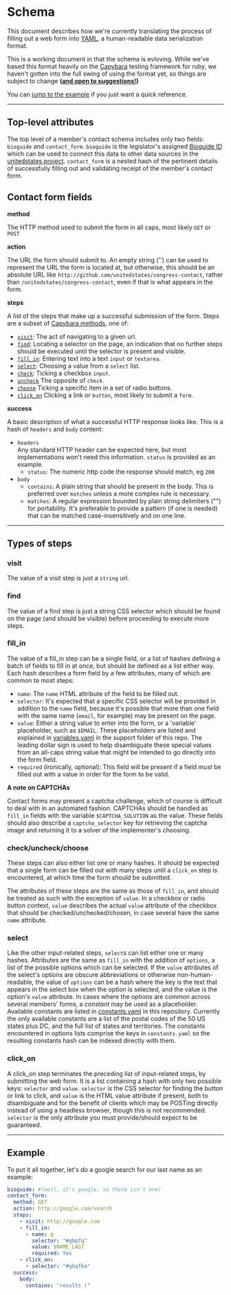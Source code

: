 # Schema

This document describes how we're currently translating the process of filling out a web form into [YAML](http://www.yaml.org/), a human-readable data serialization format.

This is a working document in that the schema is evloving. While we've based this format heavily on the [Capybara](http://jnicklas.github.io/capybara/) testing framework for ruby, we haven't gotten into the full swing of using the format yet, so things are subject to change **([and open to suggestions!](https://github.com/unitedstates/congress-contact/issues))**

You can [jump to the example](#example) if you just want a quick reference.

---

## Top-level attributes

The top level of a member's contact schema includes only two fields: `bioguide` and `contact_form`.
`bioguide` is the legislator's assigned [Bioguide ID](http://bioguide.congress.gov) which can be used to connect this data to other data sources in the [unitedstates project](https://github.com/unitedstates).
`contact_form` is a nested hash of the pertinent details of successfully filling out and validating receipt of the member's contact form.

## Contact form fields

**method**

The HTTP method used to submit the form in all caps, most likely `GET` or `POST`

**action**

The URL the form should submit to. An empty string ('') can be used to represent the URL the form is located at, but otherwise, this should be an absolute URL like `http://github.com/unitedstates/congress-contact`, rather than `/unitedstates/congress-contact`, even if that is what appears in the form.

**steps**

A list of the steps that make up a successful submission of the form. Steps are
a subset of [Capybara methods](http://rubydoc.info/github/jnicklas/capybara/master#Interacting_with_forms), one of:

- [`visit`](#visit): The act of navigating to a given url.
- [`find`](#find): Locating a selector on the page, an indication that no further 
    steps should be executed until the selector is present and visible.
- [`fill_in`](#fill_in): Entering text into a text `input` or `textarea`.
- [`select`](#select): Choosing a value from a `select` list.
- [`check`](#checkuncheckchoose): Ticking a checkbox `input`.
- [`uncheck`](#checkuncheckchoose) The opposite of `check`.
- [`choose`](#checkuncheckchoose) Ticking a specific item in a set of radio 
    buttons.
- [`click_on`](#click_on) Clicking a link or `button`, most likely to submit a 
    `form`.

**success**

A basic description of what a successful HTTP response looks like. This is a hash of `headers` and `body` content:

- `headers`  
    Any standard HTTP header can be expected here, but most implementations won't 
    need this information. `status` is provided as an example.
  - `status`: The numeric http code the response should match, eg `200`
- `body`
  - `contains`: A plain string that should be present in the body. This is 
    preferred over `matches` unless a more complex rule is necessary.
  - `matches`: A regular expression bounded by plain string delimiters ("") for portability. It's preferable to provide a pattern (if one is needed) that can 
    be matched case-insensitively and on one line.

---

## Types of steps

### visit

The value of a visit step is just a `string` url.

### find

The value of a find step is just a string CSS selector which should be found on the page (and should be visible) before proceeding to execute more steps.

### fill_in

The value of a fill_in step can be a single field, or a list of hashes defining a batch of fields to fill in at once, but should be defined as a list either way. Each hash describes a form field by a few attributes, many of which are common to most steps:

- `name`: The `name` HTML attribute of the field to be filled out.
- `selector`: It's expected that a specific CSS selector will be provided in 
    addition to the `name` field, because it's possible that more than one field 
    with the same name (`email`, for example) may be present on the page.
- `value`: Either a string value to enter into the form, or a 'variable' 
    placeholder, such as `$EMAIL`. These placeholders are listed and explained in 
    [variables.yaml](../support/variables.yaml) in the support folder of this repo.
    The leading dollar sign is used to help disambiguate these special values from 
    an all-caps string value that might be intended to go directly into the form 
    field.
- `required` (ironically, optional): This field will be present if a field *must* 
    be filled out with a value in order for the form to be valid.

**A note on CAPTCHAs**

Contact forms may present a captcha challenge, which of course is difficult to deal with in an automated fashion. CAPTCHAs should be handled as `fill_in` fields with the variable `$CAPTCHA_SOLUTION` as the value. These fields should also describe a `captcha_selector` key for retrieving the captcha image and returning it to a solver of the implementer's choosing.

### check/uncheck/choose

These steps can also either list one or many hashes. It should be expected that a single form can be filled out with many steps until a `click_on` step is encountered, at which time the form should be submitted.

The attributes of these steps are the same as those of `fill_in`, and should be treated as such with the exception of `value`. In a checkbox or radio button context, `value` describes the actual `value` attribute of the checkbox that should be checked/unchecked/chosen, in case several have the same `name` attribute.

### select

Like the other input-related steps, `select`s can list either one or many hashes. Attributes are the same as `fill_in` with the addition of `options`, a list of the possible options which can be selected. If the `value` attributes of the select's options are obscure abbreviations or otherwise non-human-readable, the value of `options` can be a hash where the key is the text that appears in the select box when the option is selected, and the value is the option's `value` attribute. In cases where the options are common across several members' forms, a *constant* may be used as a placeholder. Available constants are listed in [constants.yaml](../support/constants.yaml) in this repository. Currently the only available constants are a list of the postal codes of the 50 US states plus DC, and the full list of states and territories. The constants encountered in options lists comprise the keys in `constants.yaml` so the resulting constants hash can be indexed directly with them.

### click_on 

A click_on step terminates the preceding list of input-related steps, by submitting the web form. It is a list containing a hash with only two possible keys: `selector` and `value`. `selector` is the CSS selector for finding the button or link to click, and `value` is the HTML value attribute if present, both to disambiguate and for the benefit of clients which may be POSTing directly instead of using a headless browser, though this is not recommended. `selector` is the only attribute you must provide/should expect to be guaranteed.

---

## Example

To put it all together, let's do a google search for our last name as an example:

```YAML
bioguide: #(well, it's google, so there isn't one)
contact_form:
  method: GET
  action: http://google.com/search
  steps:
    - visit: http://google.com
    - fill_in:
      - name: q
        selector: "#gbqfq"
        value: $NAME_LAST
        required: Yes
    - click_on:
      - selector: "#gbqfba"
  success:
    body:
      contains: "results ("
```
      

